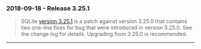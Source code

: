 ### 2018\-09\-18 \- Release 3\.25\.1


> SQLite [version 3\.25\.1](releaselog/3_25_1.html) is a patch against version 3\.25\.0 that contains
> two one\-line fixes for bug that were introduced in version 3\.25\.0\.
> See the change log for details. Upgrading from 3\.25\.0 is recommended.



---


